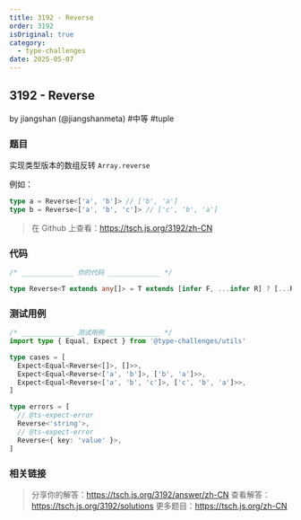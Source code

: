 ```yaml
---
title: 3192 - Reverse
order: 3192
isOriginal: true
category:
  - type-challenges
date: 2025-05-07
---
```


3192 - Reverse
-------
by jiangshan (@jiangshanmeta) #中等 #tuple

### 题目

实现类型版本的数组反转 ```Array.reverse```

例如：

```typescript
type a = Reverse<['a', 'b']> // ['b', 'a']
type b = Reverse<['a', 'b', 'c']> // ['c', 'b', 'a']
```

> 在 Github 上查看：https://tsch.js.org/3192/zh-CN

### 代码

```ts
/* _____________ 你的代码 _____________ */

type Reverse<T extends any[]> = T extends [infer F, ...infer R] ? [...Reverse<R>, F] : T

```

### 测试用例

```ts
/* _____________ 测试用例 _____________ */
import type { Equal, Expect } from '@type-challenges/utils'

type cases = [
  Expect<Equal<Reverse<[]>, []>>,
  Expect<Equal<Reverse<['a', 'b']>, ['b', 'a']>>,
  Expect<Equal<Reverse<['a', 'b', 'c']>, ['c', 'b', 'a']>>,
]

type errors = [
  // @ts-expect-error
  Reverse<'string'>,
  // @ts-expect-error
  Reverse<{ key: 'value' }>,
]

```

### 相关链接

> 分享你的解答：https://tsch.js.org/3192/answer/zh-CN
> 查看解答：https://tsch.js.org/3192/solutions
> 更多题目：https://tsch.js.org/zh-CN
